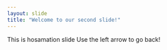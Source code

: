 ```yaml
---
layout: slide
title: "Welcome to our second slide!"
---
```

This is hosamation slide
Use the left arrow to go back!
